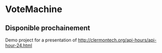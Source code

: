 # VoteMachine
## Disponible prochainement
Demo project for a presentation of http://clermontech.org/api-hours/api-hour-24.html
